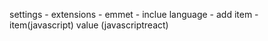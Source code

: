 settings - extensions - emmet - inclue language - add item - item(javascript) value (javascriptreact)
